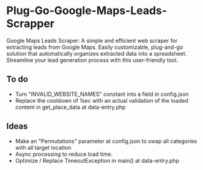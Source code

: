 # Plug-Go-Google-Maps-Leads-Scrapper

Google Maps Leads Scraper: A simple and efficient web scraper for extracting leads from Google Maps. Easily customizable, plug-and-go solution that automatically organizes extracted data into a spreadsheet. Streamline your lead generation process with this user-friendly tool.

## To do

- Turn "INVALID_WEBSITE_NAMES" constant into a field in config.json
- Replace the cooldown of 1sec with an actual validation of the loaded content in get_place_data at data-entry.php

## Ideas

- Make an "Permutations" parameter at config.json to swap all categories with all target location
- Async processing to reduce load time.
- Optimize / Replace TimeoutException in main() at data-entry.php
